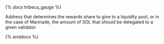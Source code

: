 {% docs tribeca_gauge %}

Address that determines the rewards share to give to a liquidity pool, or in the case of Marinade, the amount of SOL that should be delegated to a given validator

{% enddocs %}